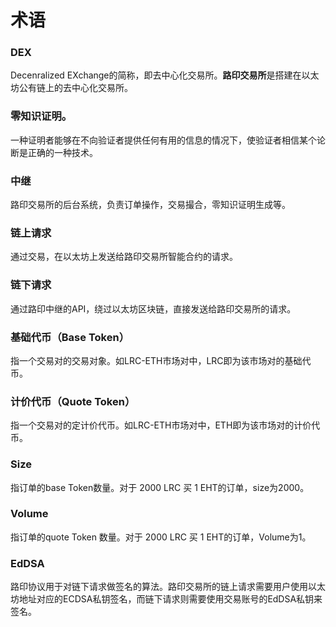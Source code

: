 # 术语

### DEX
Decenralized EXchange的简称，即去中心化交易所。**路印交易所**是搭建在以太坊公有链上的去中心化交易所。

### 零知识证明。
一种证明者能够在不向验证者提供任何有用的信息的情况下，使验证者相信某个论断是正确的一种技术。

### 中继
路印交易所的后台系统，负责订单操作，交易撮合，零知识证明生成等。

### 链上请求
通过交易，在以太坊上发送给路印交易所智能合约的请求。

### 链下请求
通过路印中继的API，绕过以太坊区块链，直接发送给路印交易所的请求。

### 基础代币（Base Token）
指一个交易对的交易对象。如LRC-ETH市场对中，LRC即为该市场对的基础代币。

### 计价代币（Quote Token）
指一个交易对的定计价代币。如LRC-ETH市场对中，ETH即为该市场对的计价代币。

### Size
指订单的base Token数量。对于 2000 LRC 买 1 EHT的订单，size为2000。

### Volume
指订单的quote Token 数量。对于 2000 LRC 买 1 EHT的订单，Volume为1。

### EdDSA
路印协议用于对链下请求做签名的算法。路印交易所的链上请求需要用户使用以太坊地址对应的ECDSA私钥签名，而链下请求则需要使用交易账号的EdDSA私钥来签名。
